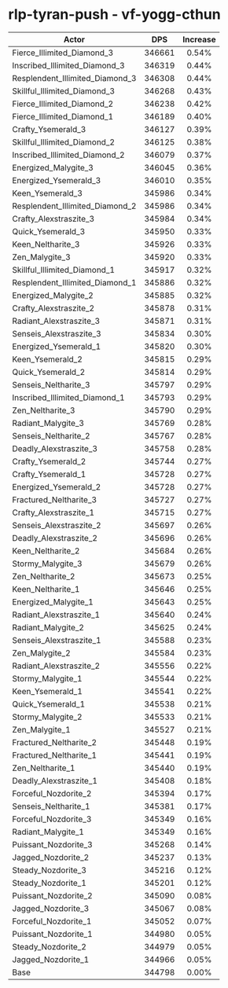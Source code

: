 # rlp-tyran-push - vf-yogg-cthun
| Actor | DPS | Increase |
|---|:---:|:---:|
|Fierce_Illimited_Diamond_3|346661|0.54%|
|Inscribed_Illimited_Diamond_3|346319|0.44%|
|Resplendent_Illimited_Diamond_3|346308|0.44%|
|Skillful_Illimited_Diamond_3|346268|0.43%|
|Fierce_Illimited_Diamond_2|346238|0.42%|
|Fierce_Illimited_Diamond_1|346189|0.40%|
|Crafty_Ysemerald_3|346127|0.39%|
|Skillful_Illimited_Diamond_2|346125|0.38%|
|Inscribed_Illimited_Diamond_2|346079|0.37%|
|Energized_Malygite_3|346045|0.36%|
|Energized_Ysemerald_3|346010|0.35%|
|Keen_Ysemerald_3|345986|0.34%|
|Resplendent_Illimited_Diamond_2|345986|0.34%|
|Crafty_Alexstraszite_3|345984|0.34%|
|Quick_Ysemerald_3|345950|0.33%|
|Keen_Neltharite_3|345926|0.33%|
|Zen_Malygite_3|345920|0.33%|
|Skillful_Illimited_Diamond_1|345917|0.32%|
|Resplendent_Illimited_Diamond_1|345886|0.32%|
|Energized_Malygite_2|345885|0.32%|
|Crafty_Alexstraszite_2|345878|0.31%|
|Radiant_Alexstraszite_3|345871|0.31%|
|Senseis_Alexstraszite_3|345834|0.30%|
|Energized_Ysemerald_1|345820|0.30%|
|Keen_Ysemerald_2|345815|0.29%|
|Quick_Ysemerald_2|345814|0.29%|
|Senseis_Neltharite_3|345797|0.29%|
|Inscribed_Illimited_Diamond_1|345793|0.29%|
|Zen_Neltharite_3|345790|0.29%|
|Radiant_Malygite_3|345769|0.28%|
|Senseis_Neltharite_2|345767|0.28%|
|Deadly_Alexstraszite_3|345758|0.28%|
|Crafty_Ysemerald_2|345744|0.27%|
|Crafty_Ysemerald_1|345728|0.27%|
|Energized_Ysemerald_2|345728|0.27%|
|Fractured_Neltharite_3|345727|0.27%|
|Crafty_Alexstraszite_1|345715|0.27%|
|Senseis_Alexstraszite_2|345697|0.26%|
|Deadly_Alexstraszite_2|345696|0.26%|
|Keen_Neltharite_2|345684|0.26%|
|Stormy_Malygite_3|345679|0.26%|
|Zen_Neltharite_2|345673|0.25%|
|Keen_Neltharite_1|345646|0.25%|
|Energized_Malygite_1|345643|0.25%|
|Radiant_Alexstraszite_1|345640|0.24%|
|Radiant_Malygite_2|345625|0.24%|
|Senseis_Alexstraszite_1|345588|0.23%|
|Zen_Malygite_2|345584|0.23%|
|Radiant_Alexstraszite_2|345556|0.22%|
|Stormy_Malygite_1|345544|0.22%|
|Keen_Ysemerald_1|345541|0.22%|
|Quick_Ysemerald_1|345538|0.21%|
|Stormy_Malygite_2|345533|0.21%|
|Zen_Malygite_1|345527|0.21%|
|Fractured_Neltharite_2|345448|0.19%|
|Fractured_Neltharite_1|345441|0.19%|
|Zen_Neltharite_1|345440|0.19%|
|Deadly_Alexstraszite_1|345408|0.18%|
|Forceful_Nozdorite_2|345394|0.17%|
|Senseis_Neltharite_1|345381|0.17%|
|Forceful_Nozdorite_3|345349|0.16%|
|Radiant_Malygite_1|345349|0.16%|
|Puissant_Nozdorite_3|345268|0.14%|
|Jagged_Nozdorite_2|345237|0.13%|
|Steady_Nozdorite_3|345216|0.12%|
|Steady_Nozdorite_1|345201|0.12%|
|Puissant_Nozdorite_2|345090|0.08%|
|Jagged_Nozdorite_3|345067|0.08%|
|Forceful_Nozdorite_1|345052|0.07%|
|Puissant_Nozdorite_1|344980|0.05%|
|Steady_Nozdorite_2|344979|0.05%|
|Jagged_Nozdorite_1|344966|0.05%|
|Base|344798|0.00%|
